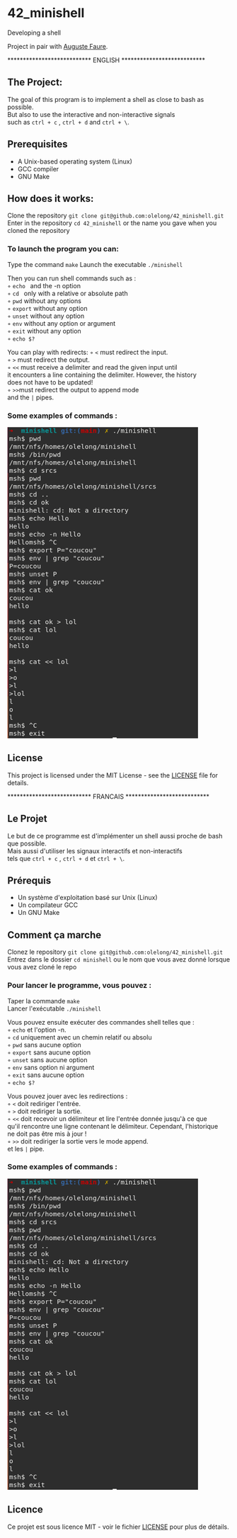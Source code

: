 # 42_minishell
Developing a shell

Project in pair with [Auguste Faure](https://github.com/afaure42).

<p align="left"> *************************** ENGLISH *************************** </p>

## The Project:
The goal of this program is to implement a shell as close to bash as possible.  
But also to use the interactive and non-interactive signals  
such as ``` ctrl + c ``` , ``` ctrl + d ``` and ``` ctrl + \ ```.

## Prerequisites
* A Unix-based operating system (Linux)
* GCC compiler
* GNU Make

## How does it works:
Clone the repository ``` git clone git@github.com:olelong/42_minishell.git ```  
Enter in the repository ``` cd 42_minishell ``` or the name you gave when you cloned the repository  
  
### To launch the program you can:
Type the command ``` make ```
Launch the executable ``` ./minishell ```

Then you can run shell commands such as :  
◦ ```echo ``` and the -n option  
◦ ```cd ``` only with a relative or absolute path  
◦ ``` pwd ``` without any options  
◦ ``` export ``` without any option  
◦ ``` unset ``` without any option  
◦ ``` env ``` without any option or argument  
◦ ``` exit ``` without any option  
◦ ``` echo $? ```  

You can play with redirects:
◦ ``` < ``` must redirect the input.  
◦ ``` > ``` must redirect the output.  
◦ ``` << ``` must receive a delimiter and read the given input until  
it encounters a line containing the delimiter. However, the history  
does not have to be updated!  
◦ ``` >> ```must redirect the output to append mode  
and the ``` | ``` pipes.  
  
### Some examples of commands :
![example](./example/example.png)

## License

This project is licensed under the MIT License - see the [LICENSE](LICENSE) file for details.
   
<p align="left"> *************************** FRANCAIS *************************** </p>

## Le Projet
Le but de ce programme est d'implémenter un shell aussi proche de bash que possible.  
Mais aussi d'utiliser les signaux interactifs et non-interactifs  
tels que ``` ctrl + c ``` , ``` ctrl + d ``` et ``` ctrl + \ ```.  

## Prérequis
* Un système d'exploitation basé sur Unix (Linux)
* Un compilateur GCC
* Un GNU Make

## Comment ça marche  
Clonez le repository ``` git clone git@github.com:olelong/42_minishell.git ```  
Entrez dans le dossier ``` cd minishell ``` ou le nom que vous avez donné lorsque vous avez cloné le repo
  
### Pour lancer le programme, vous pouvez :
Taper la commande ``` make ```  
Lancer l'exécutable ``` ./minishell ```  

Vous pouvez ensuite exécuter des commandes shell telles que :  
◦ ``` echo ``` et l'option -n.  
◦ ``` cd ``` uniquement avec un chemin relatif ou absolu  
◦ ``` pwd ``` sans aucune option  
◦ ``` export ``` sans aucune option  
◦ ``` unset ``` sans aucune option  
◦ ``` env ``` sans option ni argument  
◦ ``` exit ``` sans aucune option  
◦ ``` echo $? ```  
  
Vous pouvez jouer avec les redirections :  
◦ ``` < ``` doit rediriger l'entrée.  
◦ ``` > ``` doit rediriger la sortie.  
◦ ``` << ``` doit recevoir un délimiteur et lire l'entrée donnée jusqu'à ce que  
qu'il rencontre une ligne contenant le délimiteur. Cependant, l'historique  
ne doit pas être mis à jour !  
◦ ``` >> ``` doit rediriger la sortie vers le mode append.  
et les ``` | ``` pipe.  

### Some examples of commands :
![example](./example/example.png)

## Licence

Ce projet est sous licence MIT - voir le fichier [LICENSE](LICENSE) pour plus de détails.
